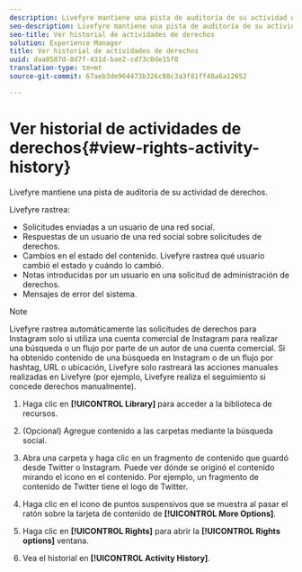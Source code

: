 ```yaml
---
description: Livefyre mantiene una pista de auditoría de su actividad de derechos.
seo-description: Livefyre mantiene una pista de auditoría de su actividad de derechos.
seo-title: Ver historial de actividades de derechos
solution: Experience Manager
title: Ver historial de actividades de derechos
uuid: daa0587d-8d7f-431d-bae2-cd73c0de15f0
translation-type: tm+mt
source-git-commit: 67aeb3de964473b326c88c3a3f81ff48a6a12652

---
```



# Ver historial de actividades de derechos{#view-rights-activity-history}

Livefyre mantiene una pista de auditoría de su actividad de derechos.

Livefyre rastrea:

* Solicitudes enviadas a un usuario de una red social.
* Respuestas de un usuario de una red social sobre solicitudes de derechos.
* Cambios en el estado del contenido. Livefyre rastrea qué usuario cambió el estado y cuándo lo cambió.
* Notas introducidas por un usuario en una solicitud de administración de derechos.
* Mensajes de error del sistema.

>[!NOTE]
>
>Livefyre rastrea automáticamente las solicitudes de derechos para Instagram solo si utiliza una cuenta comercial de Instagram para realizar una búsqueda o un flujo por parte de un autor de una cuenta comercial. Si ha obtenido contenido de una búsqueda en Instagram o de un flujo por hashtag, URL o ubicación, Livefyre solo rastreará las acciones manuales realizadas en Livefyre (por ejemplo, Livefyre realiza el seguimiento si concede derechos manualmente).

1. Haga clic en **[!UICONTROL Library]** para acceder a la biblioteca de recursos.
1. (Opcional) Agregue contenido a las carpetas mediante la búsqueda social.
1. Abra una carpeta y haga clic en un fragmento de contenido que guardó desde Twitter o Instagram. Puede ver dónde se originó el contenido mirando el icono en el contenido. Por ejemplo, un fragmento de contenido de Twitter tiene el logo de Twitter.
1. Haga clic en el icono de puntos suspensivos que se muestra al pasar el ratón sobre la tarjeta de contenido de **[!UICONTROL More Options]**.
1. Haga clic en **[!UICONTROL Rights]** para abrir la **[!UICONTROL Rights options]** ventana.

1. Vea el historial en **[!UICONTROL Activity History]**.

